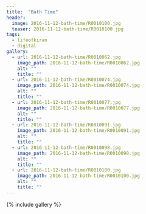 ```yaml
---
title:  "Bath Time"
header:
  image: 2016-11-12-bath-time/R0010100.jpg
  teaser: 2016-11-12-bath-time/R0010100.jpg
tags: 
  - lifeofkiran
  - digital
gallery:
  - url: 2016-11-12-bath-time/R0010062.jpg
    image_path: 2016-11-12-bath-time/R0010062.jpg
    alt: ""
    title: ""
  - url: 2016-11-12-bath-time/R0010074.jpg
    image_path: 2016-11-12-bath-time/R0010074.jpg
    alt: ""
    title: ""
  - url: 2016-11-12-bath-time/R0010077.jpg
    image_path: 2016-11-12-bath-time/R0010077.jpg
    alt: ""
    title: ""
  - url: 2016-11-12-bath-time/R0010091.jpg
    image_path: 2016-11-12-bath-time/R0010091.jpg
    alt: ""
    title: ""
  - url: 2016-11-12-bath-time/R0010098.jpg
    image_path: 2016-11-12-bath-time/R0010098.jpg
    alt: ""
    title: ""
  - url: 2016-11-12-bath-time/R0010100.jpg
    image_path: 2016-11-12-bath-time/R0010100.jpg
    alt: ""
    title: ""
---
```


{% include gallery %}
